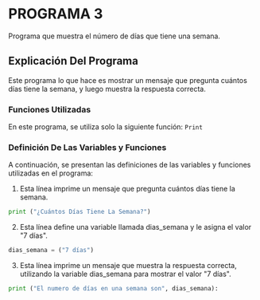 # PROGRAMA 3
Programa que muestra el número de días que tiene una semana.

## Explicación Del Programa
Este programa lo que hace es mostrar un mensaje que pregunta cuántos días tiene la semana, y luego muestra la respuesta correcta.

### Funciones Utilizadas
En este programa, se utiliza solo la siguiente función: `Print`



### Definición De Las Variables y Funciones
A continuación, se presentan las definiciones de las variables y funciones utilizadas en el programa:
1. Esta línea imprime un mensaje que pregunta cuántos días tiene la semana.

```python
print ("¿Cuántos Días Tiene La Semana?")
```

2. Esta línea define una variable llamada dias_semana y le asigna el valor "7 días".

```python
dias_semana = ("7 días")
```

3. Esta línea imprime un mensaje que muestra la respuesta correcta, utilizando la variable dias_semana para mostrar el valor "7 días".

```python
print ("El numero de días en una semana son", dias_semana): 
```
